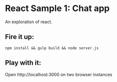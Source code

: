 # React Sample 1: Chat app

An exploration of react.

## Fire it up:
```
npm install && gulp build && node server.js
```

## Play with it:
Open http://localhost:3000 on two browser instances
